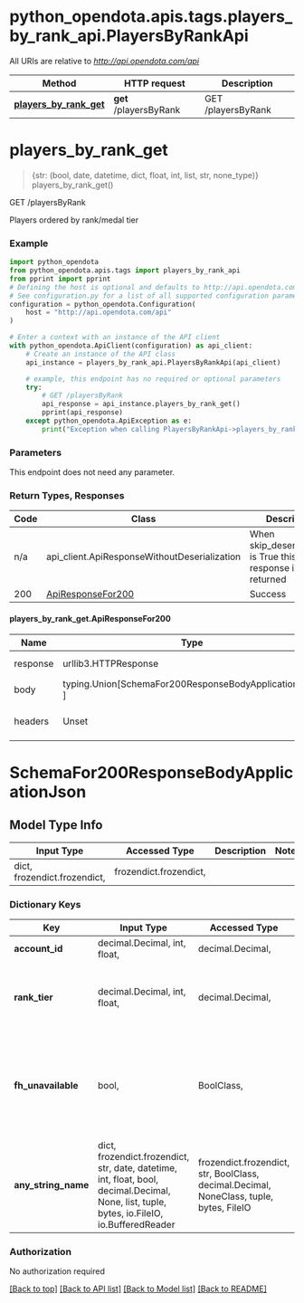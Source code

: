 <a name="__pageTop"></a>
# python_opendota.apis.tags.players_by_rank_api.PlayersByRankApi

All URIs are relative to *http://api.opendota.com/api*

Method | HTTP request | Description
------------- | ------------- | -------------
[**players_by_rank_get**](#players_by_rank_get) | **get** /playersByRank | GET /playersByRank

# **players_by_rank_get**
<a name="players_by_rank_get"></a>
> {str: (bool, date, datetime, dict, float, int, list, str, none_type)} players_by_rank_get()

GET /playersByRank

Players ordered by rank/medal tier

### Example

```python
import python_opendota
from python_opendota.apis.tags import players_by_rank_api
from pprint import pprint
# Defining the host is optional and defaults to http://api.opendota.com/api
# See configuration.py for a list of all supported configuration parameters.
configuration = python_opendota.Configuration(
    host = "http://api.opendota.com/api"
)

# Enter a context with an instance of the API client
with python_opendota.ApiClient(configuration) as api_client:
    # Create an instance of the API class
    api_instance = players_by_rank_api.PlayersByRankApi(api_client)

    # example, this endpoint has no required or optional parameters
    try:
        # GET /playersByRank
        api_response = api_instance.players_by_rank_get()
        pprint(api_response)
    except python_opendota.ApiException as e:
        print("Exception when calling PlayersByRankApi->players_by_rank_get: %s\n" % e)
```
### Parameters
This endpoint does not need any parameter.

### Return Types, Responses

Code | Class | Description
------------- | ------------- | -------------
n/a | api_client.ApiResponseWithoutDeserialization | When skip_deserialization is True this response is returned
200 | [ApiResponseFor200](#players_by_rank_get.ApiResponseFor200) | Success

#### players_by_rank_get.ApiResponseFor200
Name | Type | Description  | Notes
------------- | ------------- | ------------- | -------------
response | urllib3.HTTPResponse | Raw response |
body | typing.Union[SchemaFor200ResponseBodyApplicationJson, ] |  |
headers | Unset | headers were not defined |

# SchemaFor200ResponseBodyApplicationJson

## Model Type Info
Input Type | Accessed Type | Description | Notes
------------ | ------------- | ------------- | -------------
dict, frozendict.frozendict,  | frozendict.frozendict,  |  | 

### Dictionary Keys
Key | Input Type | Accessed Type | Description | Notes
------------ | ------------- | ------------- | ------------- | -------------
**account_id** | decimal.Decimal, int, float,  | decimal.Decimal,  | account_id | [optional] 
**rank_tier** | decimal.Decimal, int, float,  | decimal.Decimal,  | Integer indicating the rank/medal of the player | [optional] 
**fh_unavailable** | bool,  | BoolClass,  | Indicates if we were unable to fetch full history for this player due to privacy settings | [optional] 
**any_string_name** | dict, frozendict.frozendict, str, date, datetime, int, float, bool, decimal.Decimal, None, list, tuple, bytes, io.FileIO, io.BufferedReader | frozendict.frozendict, str, BoolClass, decimal.Decimal, NoneClass, tuple, bytes, FileIO | any string name can be used but the value must be the correct type | [optional]

### Authorization

No authorization required

[[Back to top]](#__pageTop) [[Back to API list]](../../../README.md#documentation-for-api-endpoints) [[Back to Model list]](../../../README.md#documentation-for-models) [[Back to README]](../../../README.md)

